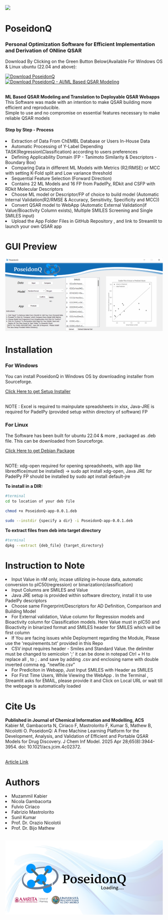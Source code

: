 <p align="left" width="100%">
    <img src="Img/icon.ico" width="100">
    
</p>

# PoseidonQ
<h3>Personal Optimization Software for Efficient Implementation and Derivation of ONline QSAR</h3>
<p>Download By Clicking on the Green Button Below(Available For Windows OS & Linux ubuntu (22.04 and above):</p>
<a href="https://sourceforge.net/projects/poseidonq/files/latest/download"><img alt="Download PoseidonQ" src="https://a.fsdn.com/con/app/sf-download-button" width=276 height=48 srcset="https://a.fsdn.com/con/app/sf-download-button?button_size=2x 2x"></a>
<br><a href="https://sourceforge.net/projects/poseidonq/files/latest/download"><img alt="Download PoseidonQ  - AI/ML Based QSAR Modeling" src="https://img.shields.io/sourceforge/dt/poseidonq.svg" ></a><br>

<p><br><b>ML Based QSAR Modeling and Translation to Deployable QSAR Webapps</b><br>This Software was made with an intention to make QSAR building more efficient and reproducible.<br>Simple to use and no compromise on essential features necessary to make reliable QSAR models</p>
<h4>Step by Step - Process</h4>
<li>Extraction of Data From ChEMBL Database or Users In-House Data</li>
<li>Automatic Processing of Y-Label Depending TASK(Regression\Classification) according to users preferences</li>
<li>Defining Applicability Domain (FP - Tanimoto Similarity & Descriptors - Boundary Box)</li>
<li>Comparing Data in different ML Models with Metrics (R2/RMSE) or MCC with setting K-Fold split and Low variance threshold</li>
<li>Sequential Feature Selection (Forward Direction)</li> 
<li>Contains 22 ML Models and 16 FP from PadelPy, RDkit and CSFP with RDkit Molecular Descriptors</li>
<li>Choose ML model or Descriptor/FP of choice to build model (Automatic Internal Validation(R2/RMSE & Accuracy, Sensitivity, Specificity and MCC))</li>
<li>Convert QSAR model to WebApp (Automatic External Validation(if Value/Bioactivity Column exists), Multiple SMILES Screening and Single SMILES input) </li>
<li>Upload the App Folder Files in GitHub Repository , and link to Streamlit to launch your own QSAR app</li>


# GUI Preview

<p align="left" >
    <img src="Img/GUIposei.png" >
</p>

# Installation
<h3>For Windows</h3>
<p>You can install PoseidonQ in Windows OS by downloading installer from Sourceforge.</p><a href=https://sourceforge.net/projects/poseidonq/>Click Here to get Setup Installer</a>
<p><br>NOTE : Excel is required to mainpulate spreadsheets in xlsx, Java-JRE is required for PadelPy (provided setup within directory of software) FP</p>
<h3>For Linux</h3>
<p>The Software has been built for ubuntu 22.04 & more , packaged as .deb file. This can be downloaded from Sourceforge.</p><a href=https://sourceforge.net/projects/poseidonq/>Click Here to get Debian Package</a>
<p><br>NOTE: xdg-open required for opening spreadsheets, with app like libreoffice(must be installed) -> sudo apt install xdg-open, Java JRE for PadelPy FP should be installed by sudo apt install default-jre</p>


<p><b>To install in a DIR:</b></p>

```sh
#terminal
cd to location of your deb file
```
```sh
chmod +x PoseidonQ-app-0.0.1.deb
```
```sh
sudo --instdir {specify a dir} -i PoseidonQ-app-0.0.1.deb
```
<p><b>To extract files from deb into target directory </b></p>

```sh
#terminal
dpkg --extract {deb_file} {target_directory}
```

# Instruction to Note
<li>Input Value in nM only, incase utilizing in-house data, automatic conversion to pIC50(regression) or binarization(classification)</li>
<li>Input Columns are SMILES and Value</li>
<li>Java JRE setup is provided within software directory, install it to use PadelPy descriptors</li>
<li>Choose same Fingerprint/Descriptors for AD Definition, Comparison and Building Model</li>
<li>For External validation, Value column for Regression models and Bioactivity column for Classification models. Here Value must in pIC50 and Bioactivity in binarized format and SMILES header for SMILES which will be first column </li>
<li>If You are facing issues while Deployment regarding the Module, Please use the 'requirements.txt' provided in this Repo</li>
<li>CSV input requires header - Smiles and Standard Value. the delimiter must be changed to semicolon ';' it can be done in notepad Ctrl + H to replace all , to ; . and save by adding .csv and enclosing name with double inverted comma eg. "newfile.csv"</li>
<li>For Prediciton in Webapp, Just Input SMILES with Header as SMILES</li>
<li>For First Time Users, While Viewing the WebApp . In the Terminal , Streamlit asks for EMAIL, please provide it and Click on Local URL or wait till the webpage is automatically loaded</li>

# Cite Us
<p><b>Published in Journal of Chemical Information and Modelling, ACS</b><br>Kabier M, Gambacorta N, Ciriaco F, Mastrolorito F, Kumar S, Mathew B, Nicolotti O. PoseidonQ: A Free Machine Learning Platform for the Development, Analysis, and Validation of Efficient and Portable QSAR Models for Drug Discovery. J Chem Inf Model. 2025 Apr 28;65(8):3944-3954. doi: 10.1021/acs.jcim.4c02372.</p><br>
<a href=https://pubs.acs.org/doi/10.1021/acs.jcim.4c02372>Article Link</a>

# Authors
<li>Muzammil Kabier</li>
<li>Nicola Gambacorta</li>
<li>Fulvio Ciriaco</li>
<li>Fabrizio Mastrolorito</li>
<li>Sunil Kumar</li>
<li>Prof. Dr. Orazio Nicolotii</li>
<li>Prof. Dr. Bijo Mathew</li>

<p align="left" ><br>
    <img src="Img/load.png" >
</p>


